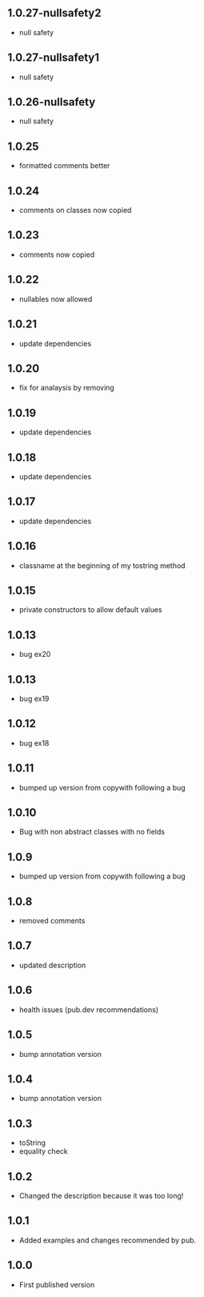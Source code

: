 ## 1.0.27-nullsafety2
- null safety

## 1.0.27-nullsafety1
- null safety

## 1.0.26-nullsafety
- null safety

## 1.0.25
- formatted comments better

## 1.0.24
- comments on classes now copied

## 1.0.23
- comments now copied

## 1.0.22
- nullables now allowed

## 1.0.21
- update dependencies

## 1.0.20
- fix for analaysis by removing

## 1.0.19
- update dependencies

## 1.0.18
- update dependencies

## 1.0.17
- update dependencies

## 1.0.16
- classname at the beginning of my tostring method

## 1.0.15
- private constructors to allow default values

## 1.0.13
- bug ex20

## 1.0.13
- bug ex19

## 1.0.12
- bug ex18

## 1.0.11
- bumped up version from copywith following a bug

## 1.0.10
- Bug with non abstract classes with no fields

## 1.0.9
- bumped up version from copywith following a bug

## 1.0.8
- removed comments

## 1.0.7
- updated description

## 1.0.6
- health issues (pub.dev recommendations)

## 1.0.5
- bump annotation version

## 1.0.4
- bump annotation version

## 1.0.3
- toString
- equality check

## 1.0.2
- Changed the description because it was too long!

## 1.0.1
- Added examples and changes recommended by pub.

## 1.0.0
- First published version
